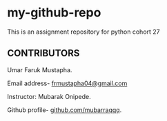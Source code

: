# my-github-repo
This is an assignment repository for python cohort 27

## CONTRIBUTORS

Umar Faruk Mustapha.

Email address- [frmustapha04@gmail.com](frmustapha04@gmail.com)

Instructor: Mubarak Onipede.

Github profile- [github.com/mubarraqqq](github.com/mubarraqqq ).

